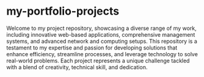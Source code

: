 # my-portfolio-projects
Welcome to my project repository, showcasing a diverse range of my work, including innovative web-based applications, comprehensive management systems, and advanced network and computing setups. This repository is a testament to my expertise and passion for developing solutions that enhance efficiency, streamline processes, and leverage technology to solve real-world problems. Each project represents a unique challenge tackled with a blend of creativity, technical skill, and dedication.
